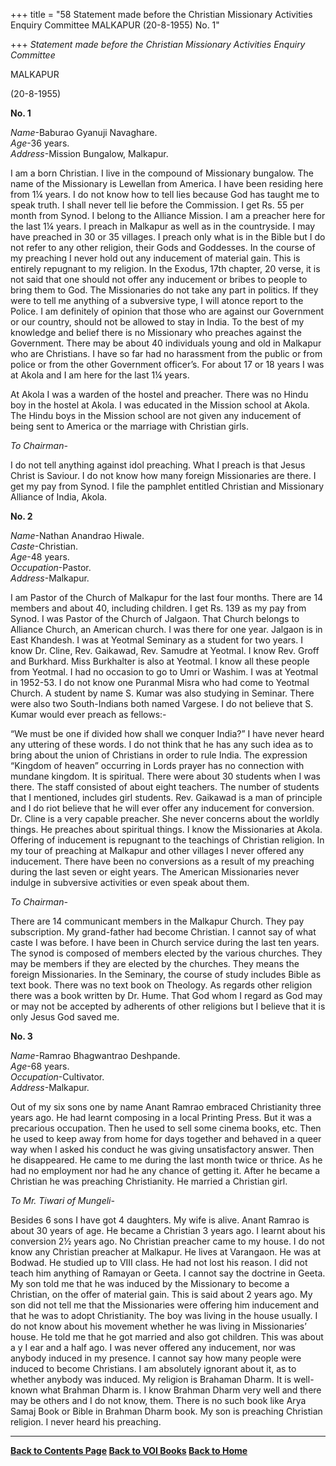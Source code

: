 +++
title = "58 Statement made before the Christian Missionary Activities Enquiry Committee MALKAPUR (20-8-1955) No. 1"

+++
*Statement made before the Christian Missionary Activities Enquiry
Committee*

MALKAPUR

(20-8-1955)

**No. 1**

*Name*-Baburao Gyanuji Navaghare.   
*Age*-36 years.  
*Address*-Mission Bungalow, Malkapur.

I am a born Christian.  I live in the compound of Missionary bungalow. 
The name of the Missionary is Lewellan from America. I have been
residing here from 1¼ years.  I do not know how to tell lies because God
has taught me to speak truth. I shall never tell lie before the
Commission.  I get Rs. 55 per month from Synod. I belong to the Alliance
Mission. I am a preacher here for the last 1¼  years. I preach in
Malkapur as well as in the countryside. I may have preached in 30 or 35
villages. I preach only what is in the Bible but I do not refer to any
other religion, their Gods and Goddesses.  In the course of my preaching
I never hold out any inducement of material gain.  This is entirely
repugnant to my religion.  In the Exodus, 17th chapter, 20 verse, it is
not said that one should not offer any inducement or bribes to people to
bring them to God.  The Missionaries do not take any part in politics. 
If they were to tell me anything of a subversive type, I will atonce
report to the Police. I am definitely of opinion that those who are
against our Government or our country, should not be allowed to stay in
India.  To the best of my knowledge and belief there is no Missionary
who preaches against the Government.  There may be about 40 individuals
young and old in Malkapur who are Christians. I have so far had no
harassment from the public or from police or from the other Government
officer’s.  For about 17 or 18 years I was at Akola and I am here for
the last 1¼ years.

At Akola I was a warden of the hostel and preacher.  There was no Hindu
boy in the hostel at Akola. I was educated in the Mission school at
Akola.  The Hindu boys in the Mission school are not given any
inducement of being sent to America or the marriage with Christian
girls.

*To Chairman-*

I do not tell anything against idol preaching.  What I preach is that
Jesus Christ is Saviour. I do not know how many foreign Missionaries are
there.  I get my pay from Synod. I file the pamphlet entitled Christian
and Missionary Alliance of India, Akola.  
 

**No. 2**

*Name*-Nathan Anandrao Hiwale.  
*Caste*-Christian.  
*Age*-48 years.  
*Occupation*-Pastor.  
*Address*-Malkapur.

I am Pastor of the Church of Malkapur for the last four months.  There
are 14 members and about 40, including children. I get Rs. 139 as my pay
from Synod. I was Pastor of the Church of Jalgaon.  That Church belongs
to Alliance Church, an American church. I was there for one year. 
Jalgaon is in East Khandesh. I was at Yeotmal Seminary as a student for
two years. I know Dr. Cline, Rev. Gaikawad, Rev. Samudre at Yeotmal. I
know Rev. Groff and Burkhard.  Miss Burkhalter is also at Yeotmal. I
know all these people from Yeotmal. I had no occasion to go to Umri or
Washim. I was at Yeotmal in 1952-53.  I do not know one Puranmal Misra
who had come to Yeotmal Church.  A student by name S. Kumar was also
studying in Seminar.  There were also two South-Indians both named
Vargese. I do not believe that S. Kumar would ever preach as fellows:-

“We must be one if divided how shall we conquer India?” I have never
heard any uttering of these words. I do not think that he has any such
idea as to bring about the union of Christians in order to rule India. 
The expression “Kingdom of heaven” occurring in Lords prayer has no
connection with mundane kingdom.  It is spiritual.  There were about 30
students when I was there. The staff consisted of about eight teachers. 
The number of students that I mentioned, includes girl students.  Rev.
Gaikawad is a man of principle and I do riot believe that he will ever
offer any inducement for conversion.  Dr. Cline is a very capable
preacher.  She never concerns about the worldly things. He preaches
about spiritual things. I know the Missionaries at Akola.  Offering of
inducement is repugnant to the teachings of Christian religion.  In my
tour of preaching at Malkapur and other villages I never offered any
inducement.  There have been no conversions as a result of my preaching
during the last seven or eight years.  The American Missionaries never
indulge in subversive activities or even speak about them.

*To Chairman-*

There are 14 communicant members in the Malkapur Church.  They pay
subscription.  My grand-father had become Christian. I cannot say of
what caste I was before. I have been in Church service during the last
ten years.  The synod is composed of members elected by the various
churches.  They may be members if they are elected by the churches. 
They means the foreign Missionaries.  In the Seminary, the course of
study includes Bible as text book.  There was no text book on Theology. 
As regards other religion there was a book written by Dr. Hume.  That
God whom I regard as God may or may not be accepted by adherents of
other religions but I believe that it is only Jesus God saved me.  
 

**No. 3**

*Name*-Ramrao Bhagwantrao Deshpande.  
*Age*-68 years.  
*Occupation*-Cultivator.  
*Address*-Malkapur.

Out of my six sons one by name Anant Ramrao embraced Christianity three
years ago.  He had learnt composing in a local Printing Press.  But it
was a precarious occupation.  Then he used to sell some cinema books,
etc.  Then he used to keep away from home for days together and behaved
in a queer way when I asked his conduct he was giving unsatisfactory
answer.  Then he disappeared.  He came to me during the last month twice
or thrice. As he had no employment nor had he any chance of getting it. 
After he became a Christian he was preaching Christianity.  He married a
Christian girl.

*To Mr. Tiwari of Mungeli-*

Besides 6 sons I have got 4 daughters.  My wife is alive.  Anant Ramrao
is about 30 years of age.  He became a Christian 3 years ago.  I learnt
about his conversion 2½ years ago.  No Christian preacher came to my
house.  I do not know any Christian preacher at Malkapur.  He lives at
Varangaon.  He was at Bodwad.  He studied up to VIII class.  He had not
lost his reason.  I did not teach him anything of Ramayan or Geeta.  I
cannot say the doctrine in Geeta.  My son told me that he was induced by
the Missionary to become a Christian, on the offer of material gain. 
This is said about 2 years ago.  My son did not tell me that the
Missionaries were offering him inducement and that he was to adopt
Christianity.  The boy was living in the house usually. I do not know
about his movement whether he was living in Missionaries’ house.  He
told me that he got married and also got children.  This was about a y I
ear and a half ago. I was never offered any inducement, nor was anybody
induced in my presence.  I cannot say how many people were induced to
become Christians.  I am absolutely ignorant about it, as to whether
anybody was induced.  My religion is Brahaman Dharm.  It is well-known
what Brahman Dharm is.  I know Brahman Dharm very well and there may be
others and I do not know, them.  There is no such book like Arya Samaj
Book or Bible in Brahman Dharm book.  My son is preaching Christian
religion.  I never heard his preaching.

------------------------------------------------------------------------

**[Back to Contents Page](index.htm)  [Back to VOI
Books](http://voiceofdharma.org/books)  [Back to
Home](http://voiceofdharma.org)**
